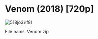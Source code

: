 # Venom (2018) [720p]

![518jo3xlf8l](https://user-images.githubusercontent.com/32939845/49293141-78539d80-f4af-11e8-98e4-880747ba5b50.jpg)

File name: Venom.zip
